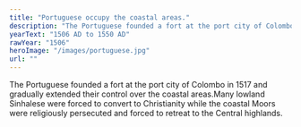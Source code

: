 ```yaml
---
title: "Portuguese occupy the coastal areas."
description: "The Portuguese founded a fort at the port city of Colombo in 1517 and gradually extended their control over the coastal areas.Many lowland Sinhalese were forced to convert to Christianity while the coastal Moors were religiously persecuted and forced to retreat to the Central highlands."
yearText: "1506 AD to 1550 AD"
rawYear: "1506"
heroImage: "/images/portuguese.jpg"
url: ""
---
```


The Portuguese founded a fort at the port city of Colombo in 1517 and gradually extended their control over the coastal areas.Many lowland Sinhalese were forced to convert to Christianity while the coastal Moors were religiously persecuted and forced to retreat to the Central highlands.
